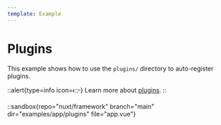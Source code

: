 ```yaml
---
template: Example
---
```


# Plugins

This example shows how to use the `plugins/` directory to auto-register plugins.

::alert{type=info icon=👉}
Learn more about [plugins](/docs/directory-structure/plugins).
::

::sandbox{repo="nuxt/framework" branch="main" dir="examples/app/plugins" file="app.vue"}
